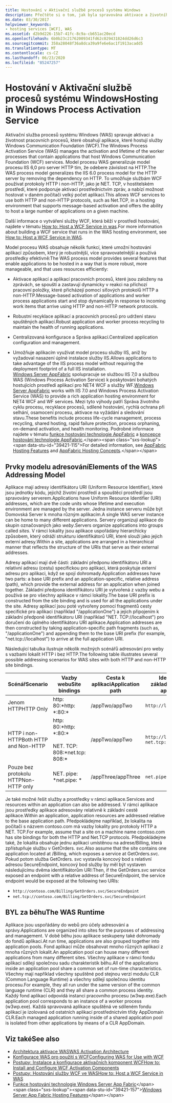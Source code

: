```yaml
---
title: Hostování v Aktivační službě procesů systému Windows
description: Přečtěte si o tom, jak byla spravována aktivace a životního cyklu pracovních procesů obsahujících aplikace, které hostují služby WCF.
ms.date: 03/30/2017
helpviewer_keywords:
- hosting services [WCF], WAS
ms.assetid: d2b9d226-15b7-41fc-8c9a-cb651ac20ecd
ms.openlocfilehash: 6b0b23c21762009341fd62c029431824dd26d6c3
ms.sourcegitcommit: 358a28048f36a8dca39a9fe6e6ac1f1913acadd5
ms.translationtype: MT
ms.contentlocale: cs-CZ
ms.lasthandoff: 06/23/2020
ms.locfileid: "85247257"
---
```

# <a name="hosting-in-windows-process-activation-service"></a><span data-ttu-id="39421-103">Hostování v Aktivační službě procesů systému Windows</span><span class="sxs-lookup"><span data-stu-id="39421-103">Hosting in Windows Process Activation Service</span></span>
<span data-ttu-id="39421-104">Aktivační služba procesů systému Windows (WAS) spravuje aktivaci a životnost pracovních procesů, které obsahují aplikace, které hostují služby Windows Communication Foundation (WCF).</span><span class="sxs-lookup"><span data-stu-id="39421-104">The Windows Process Activation Service (WAS) manages the activation and lifetime of the worker processes that contain applications that host Windows Communication Foundation (WCF) services.</span></span> <span data-ttu-id="39421-105">Model procesu WAS generalizuje model procesu IIS 6,0 pro server HTTP tím, že odebere závislost na HTTP.</span><span class="sxs-lookup"><span data-stu-id="39421-105">The WAS process model generalizes the IIS 6.0 process model for the HTTP server by removing the dependency on HTTP.</span></span> <span data-ttu-id="39421-106">To umožňuje službám WCF používat protokoly HTTP i non-HTTP, jako je NET. TCP, v hostitelském prostředí, které podporuje aktivaci prostřednictvím zpráv, a nabízí možnost hostovat v daném počítači velký počet aplikací.</span><span class="sxs-lookup"><span data-stu-id="39421-106">This allows WCF services to use both HTTP and non-HTTP protocols, such as Net.TCP, in a hosting environment that supports message-based activation and offers the ability to host a large number of applications on a given machine.</span></span>  
  
 <span data-ttu-id="39421-107">Další informace o vytváření služby WCF, která běží v prostředí hostování, najdete v tématu [How to: Host a WCF Service in was](how-to-host-a-wcf-service-in-was.md).</span><span class="sxs-lookup"><span data-stu-id="39421-107">For more information about building a WCF service that runs in the WAS hosting environment, see [How to: Host a WCF Service in WAS](how-to-host-a-wcf-service-in-was.md).</span></span>  
  
 <span data-ttu-id="39421-108">Model procesu WAS obsahuje několik funkcí, které umožní hostování aplikací způsobem, který je robustnější, více spravovatelnější a používá prostředky efektivně:</span><span class="sxs-lookup"><span data-stu-id="39421-108">The WAS process model provides several features that enable applications to be hosted in a way that is more robust, more manageable, and that uses resources efficiently:</span></span>  
  
- <span data-ttu-id="39421-109">Aktivace aplikací a aplikací pracovních procesů, které jsou založeny na zprávách, se spouští a zastavují dynamicky v reakci na příchozí pracovní položky, které přicházejí pomocí síťových protokolů HTTP a non-HTTP.</span><span class="sxs-lookup"><span data-stu-id="39421-109">Message-based activation of applications and worker process applications start and stop dynamically in response to incoming work items that arrive using HTTP and non-HTTP network protocols.</span></span>  
  
- <span data-ttu-id="39421-110">Robustní recyklace aplikací a pracovních procesů pro udržení stavu spuštěných aplikací.</span><span class="sxs-lookup"><span data-stu-id="39421-110">Robust application and worker process recycling to maintain the health of running applications.</span></span>  
  
- <span data-ttu-id="39421-111">Centralizovaná konfigurace a Správa aplikací.</span><span class="sxs-lookup"><span data-stu-id="39421-111">Centralized application configuration and management.</span></span>  
  
- <span data-ttu-id="39421-112">Umožňuje aplikacím využívat model procesu služby IIS, aniž by vyžadoval nasazení úplné instalace služby IIS.</span><span class="sxs-lookup"><span data-stu-id="39421-112">Allows applications to take advantage of the IIS process model without requiring the deployment footprint of a full IIS installation.</span></span>  
<span data-ttu-id="39421-113">[Windows Server AppFabric](https://docs.microsoft.com/previous-versions/appfabric/ff384253(v=azure.10)) spolupracuje se službou IIS 7,0 a službou WAS (Windows Process Activation Service) k poskytování bohatých hostujících prostředí aplikací pro NET4 WCF a služby WF.</span><span class="sxs-lookup"><span data-stu-id="39421-113">[Windows Server AppFabric](https://docs.microsoft.com/previous-versions/appfabric/ff384253(v=azure.10)) works with IIS 7.0 and Windows Process Activation Service (WAS) to provide a rich application hosting environment for NET4 WCF and WF services.</span></span> <span data-ttu-id="39421-114">Mezi tyto výhody patří Správa životního cyklu procesu, recyklace procesů, sdílené hostování, rychlá ochrana při selhání, osamocení procesu, aktivace na vyžádání a sledování stavu.</span><span class="sxs-lookup"><span data-stu-id="39421-114">These benefits include process life-cycle management, process recycling, shared hosting, rapid failure protection, process orphaning, on-demand activation, and health monitoring.</span></span> <span data-ttu-id="39421-115">Podrobné informace najdete v tématu [funkce hostování technologie AppFabric](https://docs.microsoft.com/previous-versions/appfabric/ee677189(v=azure.10)) a [koncepce hostování technologie AppFabric](https://docs.microsoft.com/previous-versions/appfabric/ee677371(v=azure.10)).</span><span class="sxs-lookup"><span data-stu-id="39421-115">For detailed information, see [AppFabric Hosting Features](https://docs.microsoft.com/previous-versions/appfabric/ee677189(v=azure.10)) and [AppFabric Hosting Concepts](https://docs.microsoft.com/previous-versions/appfabric/ee677371(v=azure.10)).</span></span>  
  
## <a name="elements-of-the-was-addressing-model"></a><span data-ttu-id="39421-116">Prvky modelu adresování</span><span class="sxs-lookup"><span data-stu-id="39421-116">Elements of the WAS Addressing Model</span></span>  
 <span data-ttu-id="39421-117">Aplikace mají adresy identifikátoru URI (Uniform Resource Identifier), které jsou jednotky kódu, jejichž životní prostředí a spouštěcí prostředí jsou spravovány serverem.</span><span class="sxs-lookup"><span data-stu-id="39421-117">Applications have Uniform Resource Identifier (URI) addresses, which are the code units whose lifetime and execution environment are managed by the server.</span></span> <span data-ttu-id="39421-118">Jedna instance serveru může být Domovská Server k mnoha různým aplikacím.</span><span class="sxs-lookup"><span data-stu-id="39421-118">A single WAS server instance can be home to many different applications.</span></span> <span data-ttu-id="39421-119">Servery organizují aplikace do skupin označovaných jako *weby*.</span><span class="sxs-lookup"><span data-stu-id="39421-119">Servers organize applications into groups called *sites*.</span></span> <span data-ttu-id="39421-120">V rámci lokality jsou aplikace uspořádány hierarchicky způsobem, který odráží strukturu identifikátorů URI, které slouží jako jejich externí adresy.</span><span class="sxs-lookup"><span data-stu-id="39421-120">Within a site, applications are arranged in a hierarchical manner that reflects the structure of the URIs that serve as their external addresses.</span></span>  
  
 <span data-ttu-id="39421-121">Adresy aplikací mají dvě části: základní předponu identifikátoru URI a relativní adresu (cestu) specifickou pro aplikaci, která poskytuje externí adresu pro aplikaci, když se spojí dohromady.</span><span class="sxs-lookup"><span data-stu-id="39421-121">Application addresses have two parts: a base URI prefix and an application-specific, relative address (path), which provide the external address for an application when joined together.</span></span> <span data-ttu-id="39421-122">Základní předpona identifikátoru URI je vytvořená z vazby webu a používá se pro všechny aplikace v rámci lokality.</span><span class="sxs-lookup"><span data-stu-id="39421-122">The base URI prefix is constructed from the site binding and is used for all the applications under the site.</span></span> <span data-ttu-id="39421-123">Adresy aplikací jsou poté vytvořeny pomocí fragmentů cesty specifické pro aplikaci (například "/applicationOne") a jejich připojením k základní předponě identifikátoru URI (například "NET. TCP://localhost") pro doručení do úplného identifikátoru URI aplikace.</span><span class="sxs-lookup"><span data-stu-id="39421-123">Application addresses are then constructed by taking application-specific path fragments (such as, "/applicationOne") and appending them to the base URI prefix (for example, "net.tcp://localhost") to arrive at the full application URI.</span></span>  
  
 <span data-ttu-id="39421-124">Následující tabulka ilustruje několik možných scénářů adresování pro weby s vazbami lokalit HTTP i bez HTTP.</span><span class="sxs-lookup"><span data-stu-id="39421-124">The following table illustrates several possible addressing scenarios for WAS sites with both HTTP and non-HTTP site bindings.</span></span>  
  
|<span data-ttu-id="39421-125">Scénář</span><span class="sxs-lookup"><span data-stu-id="39421-125">Scenario</span></span>|<span data-ttu-id="39421-126">Vazby webu</span><span class="sxs-lookup"><span data-stu-id="39421-126">Site bindings</span></span>|<span data-ttu-id="39421-127">Cesta k aplikaci</span><span class="sxs-lookup"><span data-stu-id="39421-127">Application path</span></span>|<span data-ttu-id="39421-128">Identifikátory URI základních aplikací</span><span class="sxs-lookup"><span data-stu-id="39421-128">Base application URIs</span></span>|  
|--------------|-------------------|----------------------|---------------------------|  
|<span data-ttu-id="39421-129">Jenom HTTP</span><span class="sxs-lookup"><span data-stu-id="39421-129">HTTP Only</span></span>|<span data-ttu-id="39421-130">http: 80:\*</span><span class="sxs-lookup"><span data-stu-id="39421-130">http: \*:80:\*</span></span>|<span data-ttu-id="39421-131">/appTwo</span><span class="sxs-lookup"><span data-stu-id="39421-131">/appTwo</span></span>|`http://localhost/appTwo/`|  
|<span data-ttu-id="39421-132">HTTP i non-HTTP</span><span class="sxs-lookup"><span data-stu-id="39421-132">Both HTTP and Non-HTTP</span></span>|<span data-ttu-id="39421-133">http: 80:\*</span><span class="sxs-lookup"><span data-stu-id="39421-133">http: \*:80:\*</span></span><br /><br /> <span data-ttu-id="39421-134">NET. TCP: 808:\*</span><span class="sxs-lookup"><span data-stu-id="39421-134">net.tcp: 808:\*</span></span>|<span data-ttu-id="39421-135">/appTwo</span><span class="sxs-lookup"><span data-stu-id="39421-135">/appTwo</span></span>|`http://localhost/appTwo/`<br />`net.tcp://localhost/appTwo/`|  
|<span data-ttu-id="39421-136">Pouze bez protokolu HTTP</span><span class="sxs-lookup"><span data-stu-id="39421-136">Non-HTTP only</span></span>|<span data-ttu-id="39421-137">NET. pipe: \*</span><span class="sxs-lookup"><span data-stu-id="39421-137">net.pipe: \*</span></span>|<span data-ttu-id="39421-138">/appThree</span><span class="sxs-lookup"><span data-stu-id="39421-138">/appThree</span></span>|`net.pipe://appThree/`|  
  
 <span data-ttu-id="39421-139">Je také možné řešit služby a prostředky v rámci aplikace.</span><span class="sxs-lookup"><span data-stu-id="39421-139">Services and resources within an application can also be addressed.</span></span> <span data-ttu-id="39421-140">V rámci aplikace jsou prostředky aplikace adresovány relativně k základní cestě aplikace.</span><span class="sxs-lookup"><span data-stu-id="39421-140">Within an application, application resources are addressed relative to the base application path.</span></span> <span data-ttu-id="39421-141">Předpokládejme například, že lokalita na počítači s názvem contoso.com má vazby lokality pro protokoly HTTP a NET. TCP.</span><span class="sxs-lookup"><span data-stu-id="39421-141">For example, assume that a site on a machine name contoso.com has site bindings for both the HTTP and Net.TCP protocols.</span></span> <span data-ttu-id="39421-142">Předpokládejme také, že lokalita obsahuje jednu aplikaci umístěnou na adrese/Billing, která zpřístupňuje službu v GetOrders. svc.</span><span class="sxs-lookup"><span data-stu-id="39421-142">Also assume that the site contains one application located at /Billing, which exposes a service at GetOrders.svc.</span></span> <span data-ttu-id="39421-143">Pokud potom služba GetOrders. svc vystavila koncový bod s relativní adresou SecureEndpoint, koncový bod služby by měl být vystaven následujícímu dvěma identifikátorům URI:</span><span class="sxs-lookup"><span data-stu-id="39421-143">Then, if the GetOrders.svc service exposed an endpoint with a relative address of SecureEndpoint, the service endpoint would be exposed at the following two URIs:</span></span>  
  
- `http://contoso.com/Billing/GetOrders.svc/SecureEndpoint`
- `net.tcp://contoso.com/Billing/GetOrders.svc/SecureEndpoint`
  
## <a name="the-was-runtime"></a><span data-ttu-id="39421-144">BYL za běhu</span><span class="sxs-lookup"><span data-stu-id="39421-144">The WAS Runtime</span></span>  
 <span data-ttu-id="39421-145">Aplikace jsou uspořádány do webů pro účely adresování a správy.</span><span class="sxs-lookup"><span data-stu-id="39421-145">Applications are organized into sites for the purposes of addressing and management.</span></span> <span data-ttu-id="39421-146">V době běhu jsou aplikace seskupeny také dohromady do fondů aplikací.</span><span class="sxs-lookup"><span data-stu-id="39421-146">At run time, applications are also grouped together into application pools.</span></span> <span data-ttu-id="39421-147">Fond aplikací může obsahovat mnoho různých aplikací z mnoha různých lokalit.</span><span class="sxs-lookup"><span data-stu-id="39421-147">An application pool can house many different applications from many different sites.</span></span> <span data-ttu-id="39421-148">Všechny aplikace v rámci fondu aplikací sdílejí společnou sadu charakteristik běhu.</span><span class="sxs-lookup"><span data-stu-id="39421-148">All of the applications inside an application pool share a common set of run-time characteristics.</span></span> <span data-ttu-id="39421-149">Všechny mají například všechny spuštěné pod stejnou verzí modulu CLR (Common Language Runtime) a všechny sdílejí společnou identitu procesu.</span><span class="sxs-lookup"><span data-stu-id="39421-149">For example, they all run under the same version of the common language runtime (CLR) and they all share a common process identity.</span></span> <span data-ttu-id="39421-150">Každý fond aplikací odpovídá instanci pracovního procesu (w3wp.exe).</span><span class="sxs-lookup"><span data-stu-id="39421-150">Each application pool corresponds to an instance of a worker process (w3wp.exe).</span></span> <span data-ttu-id="39421-151">Každá spravovaná aplikace spuštěná ve sdíleném fondu aplikací je izolovaná od ostatních aplikací prostřednictvím třídy AppDomain CLR.</span><span class="sxs-lookup"><span data-stu-id="39421-151">Each managed application running inside of a shared application pool is isolated from other applications by means of a CLR AppDomain.</span></span>  
  
## <a name="see-also"></a><span data-ttu-id="39421-152">Viz také</span><span class="sxs-lookup"><span data-stu-id="39421-152">See also</span></span>

- [<span data-ttu-id="39421-153">Architektura aktivace WAS</span><span class="sxs-lookup"><span data-stu-id="39421-153">WAS Activation Architecture</span></span>](was-activation-architecture.md)
- [<span data-ttu-id="39421-154">Konfigurace WAS pro použití s WCF</span><span class="sxs-lookup"><span data-stu-id="39421-154">Configuring WAS for Use with WCF</span></span>](configuring-the-wpa--service-for-use-with-wcf.md)
- [<span data-ttu-id="39421-155">Postupy: Instalace a konfigurace aktivačních komponent WCF</span><span class="sxs-lookup"><span data-stu-id="39421-155">How to: Install and Configure WCF Activation Components</span></span>](how-to-install-and-configure-wcf-activation-components.md)
- [<span data-ttu-id="39421-156">Postupy: Hostování služby WCF ve WAS</span><span class="sxs-lookup"><span data-stu-id="39421-156">How to: Host a WCF Service in WAS</span></span>](how-to-host-a-wcf-service-in-was.md)
- <span data-ttu-id="39421-157">[Funkce hostování technologie Windows Server App Fabric](https://docs.microsoft.com/previous-versions/appfabric/ee677189(v=azure.10))</span><span class="sxs-lookup"><span data-stu-id="39421-157">[Windows Server App Fabric Hosting Features](https://docs.microsoft.com/previous-versions/appfabric/ee677189(v=azure.10))</span></span>
